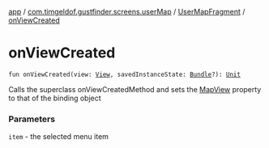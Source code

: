 [app](../../index.md) / [com.timgeldof.gustfinder.screens.userMap](../index.md) / [UserMapFragment](index.md) / [onViewCreated](./on-view-created.md)

# onViewCreated

`fun onViewCreated(view: `[`View`](https://developer.android.com/reference/android/view/View.html)`, savedInstanceState: `[`Bundle`](https://developer.android.com/reference/android/os/Bundle.html)`?): `[`Unit`](https://kotlinlang.org/api/latest/jvm/stdlib/kotlin/-unit/index.html)

Calls the superclass onViewCreatedMethod and sets the [MapView](#) property to that of the binding object

### Parameters

`item` - the selected menu item